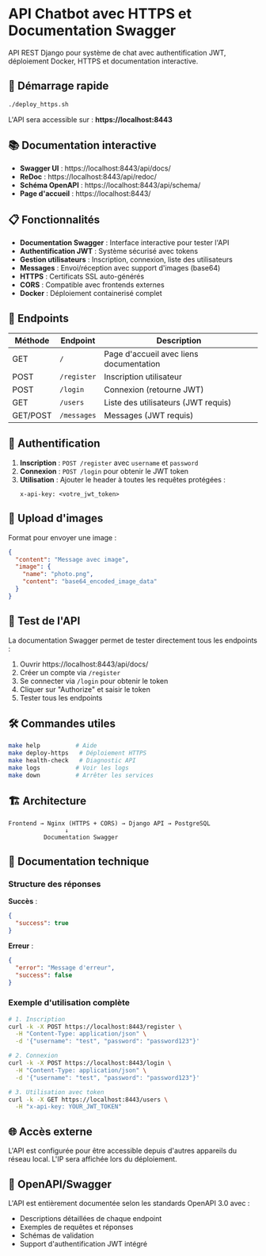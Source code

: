 # API Chatbot avec HTTPS et Documentation Swagger

API REST Django pour système de chat avec authentification JWT, déploiement Docker, HTTPS et documentation interactive.

## 🚀 Démarrage rapide

```bash
./deploy_https.sh
```

L'API sera accessible sur : **https://localhost:8443**

## 📚 Documentation interactive

- **Swagger UI** : https://localhost:8443/api/docs/
- **ReDoc** : https://localhost:8443/api/redoc/
- **Schéma OpenAPI** : https://localhost:8443/api/schema/
- **Page d'accueil** : https://localhost:8443/

## 📋 Fonctionnalités

- **Documentation Swagger** : Interface interactive pour tester l'API
- **Authentification JWT** : Système sécurisé avec tokens
- **Gestion utilisateurs** : Inscription, connexion, liste des utilisateurs
- **Messages** : Envoi/réception avec support d'images (base64)
- **HTTPS** : Certificats SSL auto-générés
- **CORS** : Compatible avec frontends externes
- **Docker** : Déploiement containerisé complet

## 🔗 Endpoints

| Méthode | Endpoint | Description |
|---------|----------|-------------|
| GET | `/` | Page d'accueil avec liens documentation |
| POST | `/register` | Inscription utilisateur |
| POST | `/login` | Connexion (retourne JWT) |
| GET | `/users` | Liste des utilisateurs (JWT requis) |
| GET/POST | `/messages` | Messages (JWT requis) |

## 🔐 Authentification

1. **Inscription** : `POST /register` avec `username` et `password`
2. **Connexion** : `POST /login` pour obtenir le JWT token
3. **Utilisation** : Ajouter le header à toutes les requêtes protégées :
   ```
   x-api-key: <votre_jwt_token>
   ```

## 📱 Upload d'images

Format pour envoyer une image :
```json
{
  "content": "Message avec image",
  "image": {
    "name": "photo.png",
    "content": "base64_encoded_image_data"
  }
}
```

## 🧪 Test de l'API

La documentation Swagger permet de tester directement tous les endpoints :

1. Ouvrir https://localhost:8443/api/docs/
2. Créer un compte via `/register`
3. Se connecter via `/login` pour obtenir le token
4. Cliquer sur "Authorize" et saisir le token
5. Tester tous les endpoints

## 🛠️ Commandes utiles

```bash
make help          # Aide
make deploy-https   # Déploiement HTTPS
make health-check   # Diagnostic API
make logs          # Voir les logs
make down          # Arrêter les services
```

## 🏗️ Architecture

```
Frontend → Nginx (HTTPS + CORS) → Django API → PostgreSQL
                ↓
          Documentation Swagger
```

## 📖 Documentation technique

### Structure des réponses

**Succès** :
```json
{
  "success": true
}
```

**Erreur** :
```json
{
  "error": "Message d'erreur",
  "success": false
}
```

### Exemple d'utilisation complète

```bash
# 1. Inscription
curl -k -X POST https://localhost:8443/register \
  -H "Content-Type: application/json" \
  -d '{"username": "test", "password": "password123"}'

# 2. Connexion
curl -k -X POST https://localhost:8443/login \
  -H "Content-Type: application/json" \
  -d '{"username": "test", "password": "password123"}'

# 3. Utilisation avec token
curl -k -X GET https://localhost:8443/users \
  -H "x-api-key: YOUR_JWT_TOKEN"
```

## 🌐 Accès externe

L'API est configurée pour être accessible depuis d'autres appareils du réseau local. L'IP sera affichée lors du déploiement.

## 📄 OpenAPI/Swagger

L'API est entièrement documentée selon les standards OpenAPI 3.0 avec :
- Descriptions détaillées de chaque endpoint
- Exemples de requêtes et réponses
- Schémas de validation
- Support d'authentification JWT intégré